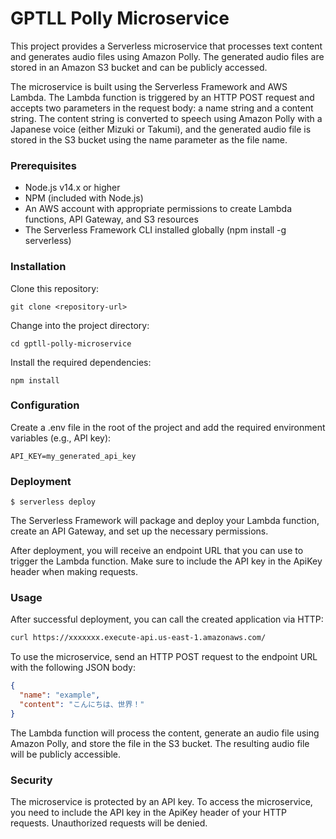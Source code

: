 <!--
title: 'AWS Serverless Polly-S3 Japanese Text to Speech Microservice in Node.js'
description: 'This project demonstrates how to create a serverless microservice using AWS Lambda, Amazon Polly, and Amazon S3 with the Serverless Framework.'
layout: Doc
framework: v3
platform: AWS
language: nodeJS
authorLink: 'https://github.com/serverless'
authorName: 'Serverless, inc.'
authorAvatar: 'https://avatars1.githubusercontent.com/u/13742415?s=200&v=4'
-->

# GPTLL Polly Microservice

This project provides a Serverless microservice that processes text content and generates audio files using Amazon Polly. The generated audio files are stored in an Amazon S3 bucket and can be publicly accessed.

The microservice is built using the Serverless Framework and AWS Lambda. The Lambda function is triggered by an HTTP POST request and accepts two parameters in the request body: a name string and a content string. The content string is converted to speech using Amazon Polly with a Japanese voice (either Mizuki or Takumi), and the generated audio file is stored in the S3 bucket using the name parameter as the file name.

### Prerequisites

- Node.js v14.x or higher
- NPM (included with Node.js)
- An AWS account with appropriate permissions to create Lambda functions, API Gateway, and S3 resources
- The Serverless Framework CLI installed globally (npm install -g serverless)

### Installation

Clone this repository:

```
git clone <repository-url>
```

Change into the project directory:

```
cd gptll-polly-microservice
```

Install the required dependencies:

```
npm install
```

### Configuration

Create a .env file in the root of the project and add the required environment variables (e.g., API key):

```
API_KEY=my_generated_api_key
```

### Deployment

```
$ serverless deploy
```

The Serverless Framework will package and deploy your Lambda function, create an API Gateway, and set up the necessary permissions.

After deployment, you will receive an endpoint URL that you can use to trigger the Lambda function. Make sure to include the API key in the ApiKey header when making requests.

### Usage

After successful deployment, you can call the created application via HTTP:

```bash
curl https://xxxxxxx.execute-api.us-east-1.amazonaws.com/
```

To use the microservice, send an HTTP POST request to the endpoint URL with the following JSON body:

```json
{
  "name": "example",
  "content": "こんにちは、世界！"
}
```

The Lambda function will process the content, generate an audio file using Amazon Polly, and store the file in the S3 bucket. The resulting audio file will be publicly accessible.

### Security

The microservice is protected by an API key. To access the microservice, you need to include the API key in the ApiKey header of your HTTP requests. Unauthorized requests will be denied.
